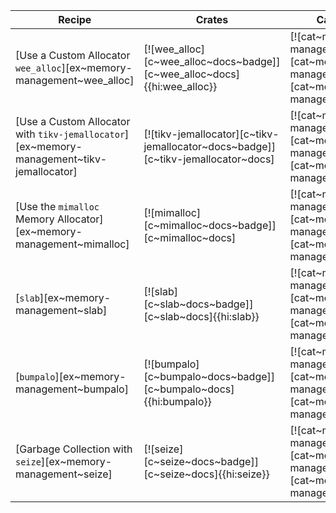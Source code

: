 | Recipe | Crates | Categories |
|--------|--------|------------|
| [Use a Custom Allocator `wee_alloc`][ex~memory-management~wee_alloc] | [![wee_alloc][c~wee_alloc~docs~badge]][c~wee_alloc~docs]{{hi:wee_alloc}} | [![cat~memory-management][cat~memory-management~badge]][cat~memory-management] |
| [Use a Custom Allocator with `tikv-jemallocator`][ex~memory-management~tikv-jemallocator] | [![tikv-jemallocator][c~tikv-jemallocator~docs~badge]][c~tikv-jemallocator~docs] | [![cat~memory-management][cat~memory-management~badge]][cat~memory-management] |
| [Use the `mimalloc` Memory Allocator][ex~memory-management~mimalloc] | [![mimalloc][c~mimalloc~docs~badge]][c~mimalloc~docs] | [![cat~memory-management][cat~memory-management~badge]][cat~memory-management] |
| [`slab`][ex~memory-management~slab] | [![slab][c~slab~docs~badge]][c~slab~docs]{{hi:slab}} | [![cat~memory-management][cat~memory-management~badge]][cat~memory-management] |
| [`bumpalo`][ex~memory-management~bumpalo] | [![bumpalo][c~bumpalo~docs~badge]][c~bumpalo~docs]{{hi:bumpalo}} | [![cat~memory-management][cat~memory-management~badge]][cat~memory-management] |
| [Garbage Collection with `seize`][ex~memory-management~seize] | [![seize][c~seize~docs~badge]][c~seize~docs]{{hi:seize}} | [![cat~memory-management][cat~memory-management~badge]][cat~memory-management] |
